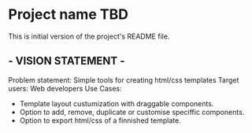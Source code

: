 # Project name TBD
This is initial version of the project's README file.

## - VISION STATEMENT -
Problem statement:
Simple tools for creating html/css templates
Target users:
Web developers
Use Cases:
  - Template layout custumization with draggable components.
  - Option to add, remove, duplicate or customise speciffic components.
  - Option to export html/css of a finnished template.

